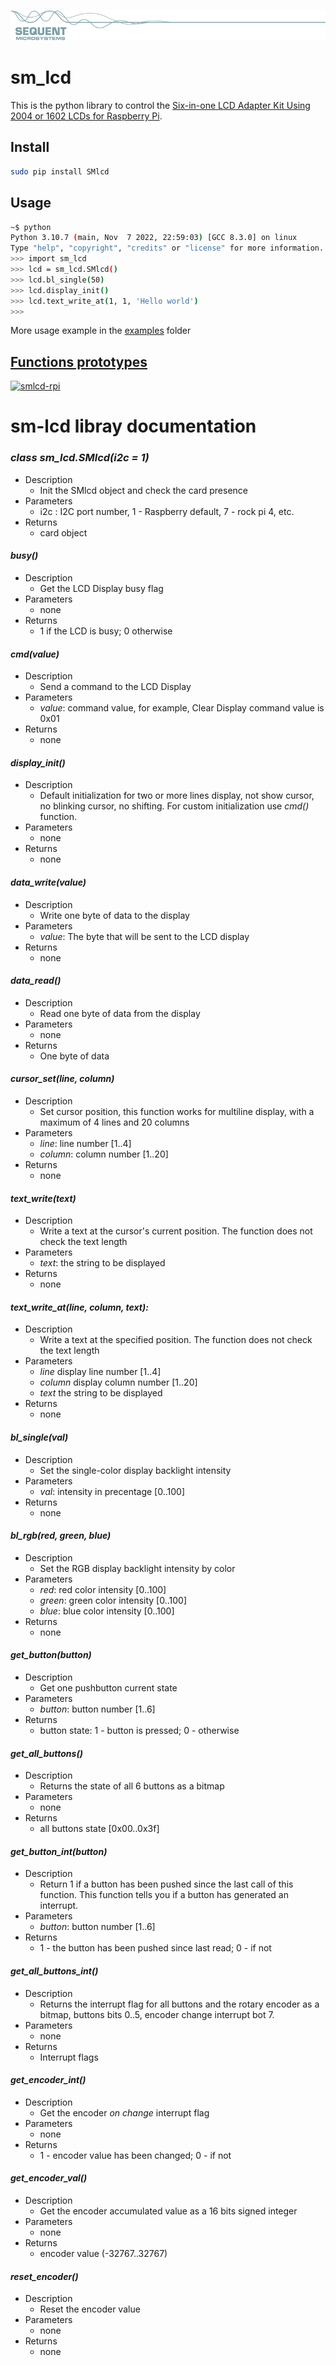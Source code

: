 [![smlcd-rpi](../pictures/sequent.jpg)](https://www.sequentmicrosystems.com)

# sm_lcd

This is the python library to control the [Six-in-one LCD Adapter Kit Using 2004 or 1602 LCDs for Raspberry Pi](https://sequentmicrosystems.com).

## Install

```bash
sudo pip install SMlcd
```

## Usage

```bash
~$ python
Python 3.10.7 (main, Nov  7 2022, 22:59:03) [GCC 8.3.0] on linux
Type "help", "copyright", "credits" or "license" for more information.
>>> import sm_lcd
>>> lcd = sm_lcd.SMlcd()
>>> lcd.bl_single(50)
>>> lcd.display_init()
>>> lcd.text_write_at(1, 1, 'Hello world')
>>>
```

More usage example in the [examples](examples/) folder

## [Functions prototypes](sm_lcd/README.md)
[![smlcd-rpi](../../pictures/sequent.jpg)](https://www.sequentmicrosystems.com)

# sm-lcd libray documentation

### *class sm_lcd.SMlcd(i2c = 1)*
* Description
  * Init the SMlcd object and check the card presence 
* Parameters
  * i2c : I2C port number, 1 - Raspberry default, 7 - rock pi 4, etc.
* Returns 
  * card object
  
#### *busy()*
* Description
  * Get the LCD Display busy flag
* Parameters  
  * none
* Returns
  * 1 if the LCD is busy; 0 otherwise
  
#### *cmd(value)*
* Description
  * Send a command to the LCD Display
* Parameters
  * *value*: command value, for example, Clear Display command value is 0x01
* Returns
  * none
  
#### *display_init()*
* Description
  * Default initialization for two or more lines display, not show cursor, no blinking cursor, no shifting. For custom initialization use *cmd()* function.
* Parameters
  * none
* Returns
  * none
  
#### *data_write(value)*
* Description
  * Write one byte of data to the display
* Parameters
  * *value*: The byte that will be sent to the LCD display
* Returns
  * none  
  
#### *data_read()*
* Description
  * Read one byte of data from the display
* Parameters
  * none
* Returns
  * One byte of data
  
#### *cursor_set(line, column)*
* Description
  * Set cursor position, this function works for multiline display, with a maximum of 4 lines and 20 columns
* Parameters
  * *line*: line number [1..4]
  * *column*: column number [1..20]
* Returns
  * none  

#### *text_write(text)*
* Description
  * Write a text at the cursor's current position. The function does not check the text length
* Parameters  
  * *text*: the string to be displayed 
* Returns
  * none

#### *text_write_at(line, column, text):*
* Description
  * Write a text at the specified position. The function does not check the text length
* Parameters
  * *line* display line number [1..4]
  * *column* display column number [1..20]
  * *text* the string to be displayed 
* Returns
  * none

#### *bl_single(val)*
* Description
  * Set the single-color display backlight intensity
* Parameters
  * *val*: intensity in precentage [0..100]
* Returns
  * none

#### *bl_rgb(red, green, blue)*
* Description
  * Set the RGB display backlight intensity by color
* Parameters
  * *red*: red color intensity [0..100]
  * *green*: green color intensity [0..100]
  * *blue*: blue color intensity [0..100]
* Returns
  * none

#### *get_button(button)*
* Description
  * Get one pushbutton current state 
* Parameters
  * *button*: button number [1..6]
* Returns
  * button state: 1 - button is pressed; 0 - otherwise

#### *get_all_buttons()*
* Description
  * Returns the state of all 6 buttons as a bitmap
* Parameters
  * none
* Returns
  * all buttons state [0x00..0x3f]

#### *get_button_int(button)*
* Description
  * Return 1 if a button has been pushed since the last call of this function. This function tells you if a button has generated an interrupt.
* Parameters
  * *button*: button number [1..6]
* Returns
  * 1 - the button has been pushed since last read; 0 - if not 

#### *get_all_buttons_int()*
* Description
  * Returns the interrupt flag for all buttons and the rotary encoder as a bitmap, buttons bits 0..5, encoder change interrupt bot 7. 
* Parameters
  * none
* Returns
  * Interrupt flags 

#### *get_encoder_int()*
* Description
  * Get the encoder *on change* interrupt flag 
* Parameters
  * none
* Returns
  * 1 - encoder value has been changed; 0 - if not 

#### *get_encoder_val()*
* Description
  * Get the encoder accumulated value as a 16 bits signed integer
* Parameters
  * none
* Returns
  * encoder value (-32767..32767)

#### *reset_encoder()*
* Description
  * Reset the encoder value
* Parameters
  * none
* Returns
  * none

   
